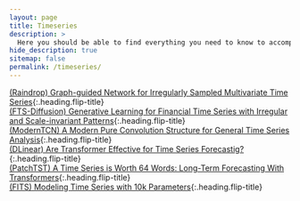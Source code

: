 ```yaml
---
layout: page
title: Timeseries
description: >
  Here you should be able to find everything you need to know to accomplish the most common tasks when blogging with Hydejack.
hide_description: true
sitemap: false
permalink: /timeseries/
---
```


[(Raindrop) Graph-guided Network for Irregularly Sampled Multivariate Time Series]{:.heading.flip-title} \
[(FTS-Diffusion) Generative Learning for Financial Time Series with Irregular and Scale-invariant Patterns]{:.heading.flip-title} \
[(ModernTCN) A Modern Pure Convolution Structure for General Time Series Analysis]{:.heading.flip-title} \
[(DLinear) Are Transformer Effective for Time Series Forecastig?]{:.heading.flip-title} \
[(PatchTST) A Time Series is Worth 64 Words: Long-Term Forecasting With Transformers]{:.heading.flip-title} \
[(FITS) Modeling Time Series with 10k Parameters]{:.heading.flip-title}


[(Raindrop) Graph-guided Network for Irregularly Sampled Multivariate Time Series]: /timeseries/2024-02-09-Raindrop
[(FTS-Diffusion) Generative Learning for Financial Time Series with Irregular and Scale-invariant Patterns]: /timeseries/2024-02-13-FTS-Diffusion
[(ModernTCN) A Modern Pure Convolution Structure for General Time Series Analysis]: /timeseries/2024-02-14-ModernTCN
[(DLinear) Are Transformer Effective for Time Series Forecastig?]: /timeseries/2024-02-16-DLinear
[(PatchTST) A Time Series is Worth 64 Words: Long-Term Forecasting With Transformers]: /timeseries/2024-02-18-PatchTST
[(FITS) Modeling Time Series with 10k Parameters]: /timeseries/2024-02-22-FITS